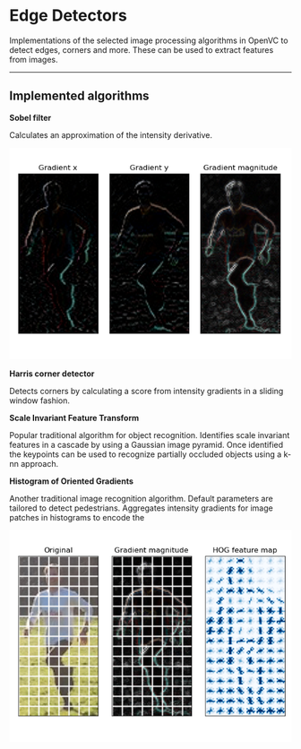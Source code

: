 # Edge Detectors

Implementations of the selected image processing algorithms in OpenVC to detect edges, corners and more. These can be used to extract features from images.

___________________________________
## Implemented algorithms

**Sobel filter**

Calculates an approximation of the intensity derivative.

![First order gradients](images/hog-example-gradients.png "Fist order gradients")


**Harris corner detector**

Detects corners by calculating a score from intensity gradients in a sliding window fashion.


**Scale Invariant Feature Transform**

Popular traditional algorithm for object recognition. Identifies scale invariant features in a cascade by using a Gaussian image pyramid. Once identified the keypoints can be used to recognize partially occluded objects using a k-nn approach.


**Histogram of Oriented Gradients**

Another traditional image recognition algorithm. Default parameters are tailored to detect pedestrians. Aggregates intensity gradients for image patches in histograms to encode the 

![hog example](images/hog-example.png "HOG example")
